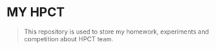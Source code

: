 # MY HPCT
> This repository is used to store my homework, experiments and competition about HPCT team.
